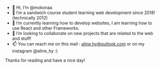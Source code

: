 - 👋 Hi, I’m @mokonaa
- 👀 I’m a sandwich course student learning web development since 2018! (technically 2012) 
- 🌱 I’m currently learning how to develop websites, I am learning how to use React and other Frameworks.
- 💞️ I’m looking to collaborate on new projects that are related to the web and stuff! 
- 📫 You can reach me on this mail : aline.hy@outlook.com or on my instagram @aline_hy :) 

Thanks for reading and have a nice day!
